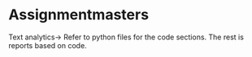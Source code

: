 # Assignmentmasters
Text analytics-> Refer to python files for the code sections. The rest is reports based on code.

